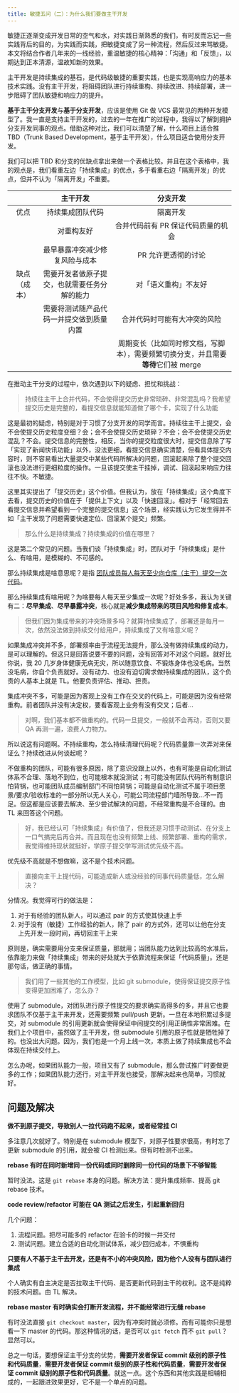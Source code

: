 ```yaml
---
title: 敏捷五问（二）：为什么我们要做主干开发
---
```


敏捷正逐渐变成开发日常的空气和水，对实践日渐熟悉的我们，有时反而忘记一些实践背后的目的，为实践而实践，把敏捷变成了另一种流程，然后反过来骂敏捷。本文将结合作者几年来的一线经验，重温敏捷的核心精神：「沟通」和「反馈」，以期达到正本清源，温故知新的效果。

主干开发是持续集成的基石，是代码级敏捷的重要实践，也是实现高响应力的基本技术实践。没有主干开发，将阻碍团队进行持续重构、持续改进、持续部署，进一步阻碍了团队敏捷和响应力的提升。

**基于主干分支开发**与**基于分支开发**，应该是使用 Git 做 VCS 最常见的两种开发模型了。我一直是支持主干开发的，过去的一年在推广的过程中，我得以了解到拥护分支开发同事的观点。借助这种对比，我们可以清楚了解，什么项目上适合推 TBD（Trunk Based Development，基于主干开发），什么项目适合使用分支开发。

我们可以把 TBD 和分支的优缺点拿出来做一个表格比较。并且在这个表格中，我的观点是，我们看重左边「持续集成」的优点，多于看重右边「隔离开发」的优点，但并不认为「隔离开发」不重要。

|              |                   主干开发                   |                                      分支开发                                      |
| :----------: | :------------------------------------------: | :--------------------------------------------------------------------------------: |
|     优点     |               持续集成团队代码               |                                      隔离开发                                      |
|              |                  对重构友好                  |                         合并代码前有 PR 保证代码质量的机会                         |
|              |        最早暴露冲突减少修复风险与成本        |                                PR 允许更透彻的讨论                                 |
| 缺点（成本） | 需要开发者做原子提交，也就需要任务分解的能力 |                                对「语义重构」不友好                                |
|              |   需要将测试随产品代码一并提交做到质量内置   |                            合并代码时可能有大冲突的风险                            |
|              |                                              | 周期变长（比如同时修文档，写脚本），需要频繁切换分支，并且需要**等待**它们被 merge |

在推动主干分支的过程中，依次遇到以下的疑虑、担忧和挑战：

> 持续往主干上合并代码，不会使得提交历史非常琐碎、非常混乱吗？我希望提交历史是完整的，看提交信息就能知道做了哪个卡，实现了什么功能

这是最初的疑虑，特别是对于习惯了分支开发的同学而言。持续往主干上提交，会不会使提交历史粒度变细？会；会不会使提交历史琐碎？不会；会不会使提交历史混乱？不会。提交信息的完整性，相反，当你的提交粒度很大时，提交信息除了写「实现了新闻快讯功能」以外，没法更细，看提交信息确实清楚，但看具体提交内容时，则不容易看出大量提交中某些代码所解决的问题，回滚起来除了整个提交回滚也没法进行更细粒度的操作。一旦该提交使主干挂掉，调试、回滚起来响应力往往不快。不敏捷。

这里其实提出了「提交历史」这个价值。但我认为，放在「持续集成」这个角度下去看，提交历史的价值在于「提供上下文」以及「快速回滚」。相对于「经常回去看提交信息并希望看到一个完整的提交信息」这个场景，经实践认为它发生得并不如「主干发现了问题需要快速定位、回滚某个提交」频繁。

> 那么什么是持续集成？持续集成的价值在哪里？

这是第二个常见的问题。当我们谈「持续集成」时，团队对于「持续集成」是什么、有啥用，是模糊的、不可感的。

那么持续集成是啥意思呢？是指 [团队成员每人每天至少向仓库（主干）提交一次代码](https://martinfowler.com/articles/continuousIntegration.html)。

那么持续集成有啥用呢？为啥要每人每天至少集成一次呢？好处多多，我认为关键有二：**尽早集成**、**尽早暴露冲突**，核心就是**减少集成带来的项目风险和修复成本**。

> 但我们因为集成带来的冲突场景多吗？就算持续集成了，部署还是每月一次，依然没法做到持续交付给用户，持续集成了又有啥意义呢？

如果集成冲突并不多，部署频率由于流程无法提升，那么没有做持续集成的动力，是可以理解的。但这只是回答说要不要的问题，没有回答对不对这个问题。就好比你说，我 20 几岁身体健康无病无灾，所以随意饮食、不锻炼身体也没毛病。当然没毛病，你自个负责就好。没有动力、也没有迫切需求做持续集成的团队，这个负责的人基本上就是 TL。他要负责评估、推动、担责。

集成冲突不多，可能是因为客观上没有工作在交叉的代码上，可能是因为没有经常重构。前者团队并没有决定权，要看客观上业务有没有交叉；后者…

> 对啊，我们基本都不做重构的。代码一旦提交，一般就不会再动，否则又要 QA 再测一遍，浪费人力物力。

所以说这有问题啊。不持续重构，怎么持续清理代码呢？代码质量靠一次弄对来保证么？持续改进从何谈起呢？

不做重构的团队，可能有很多原因，除了意识没跟上以外，也有可能是自动化测试体系不合理、落地不到位，也可能根本就没测试；有可能没有团队代码所有制意识怕背锅，也可能团队成员编制部门不同怕背锅；可能是自动化测试不属于项目愿景/要求/验收标准的一部分所以无人关心，可能公司流程部门墙所导致…不一而足。但这都是应该要去解决、至少尝试解决的问题，不经常重构是不合理的。由 TL 来回答这个问题。

> 好，我已经认可「持续集成」有价值了，但我还是习惯手动测试、在分支上一口气搞完后再合并。而且现在也没有频繁上线、频繁部署、重构的需求，我觉得维持现状就挺好，学原子提交学写测试优先级不高。

优先级不高就是不想做嘛，这不是个技术问题。

> 直接向主干上提代码，可能造成新人或没经验的同事代码质量低，怎么解决？

分情况。我觉得可行的做法是：

1.  对于有经验的团队新人，可以通过 pair 的方式使其快速上手
2.  对于没有（敏捷）工作经验的新人，除了 pair 的方式外，还可以让他在分支上先开发一段时间，再切回主干上来

原则是，确实需要用分支来保证质量，那就用；当团队能力达到比较高的水准后，依靠能力来做「持续集成」带来的好处就大于依靠流程来保证「代码质量」。还是那句话，做正确的事情。

> 我们用了一些其他的工作模型，比如 git submodule，使得保证提交原子性变得更加困难了，怎么办？

使用了 submodule，对团队进行原子性提交的要求确实高得多的多，并且它也要求团队不仅基于主干来开发，还需要频繁 pull/push 更新。一旦在本地积累过多提交，对 submodule 的引用更新就会使得保证中间提交的引用正确性非常困难。在我们上个项目中，虽然做了主干开发，但 submodule 引用的原子性就是牺牲掉了的。也没出大问题。因为，我们也是一个月上线一次，本质上做了持续集成也不会体现在持续交付上。

怎么办呢，如果团队能力一般，项目又有了 submodule，那么尝试推广时要做更多的工作；如果团队能力还行，对主干开发也接受，那解决起来也简单，习惯就好。

## 问题及解决

**做不到原子提交，导致别人一拉代码跑不起来，或者经常挂 CI**

多注意几次就好了。特别是在 submodule 模型下，对原子性要求很高，有时忘了更新 submodule 的引用，就会被 CI 检测出来。但有时检测不出来。

**rebase 有时在同时新增同一份代码或同时删除同一份代码的场景下不够智能**

暂时没法。这是 `git rebase` 本身的问题。解决方法：提升集成频率、提高 git rebase 技术。

**code review/refactor 可能在 QA 测试之后发生，引起重新回归**

几个问题：

1.  流程问题。把尽可能多的 refactor 在验卡的时候一并交付
2.  测试问题。建立合适的自动化测试体系，减少回归成本，不惧重构

**只要有人不基于主干去开发，还是有不小的冲突风险，因为他个人没有与团队进行集成**

个人确实有自主决定是否拉取主干代码、是否更新代码到主干的权利。这不是纯粹的技术问题。由 TL 解决。

**rebase master 有时确实会打断开发流程，并不能经常进行无缝 rebase**

有时没法直接 `git checkout master`，因为有冲突时就必须修。而有可能你只是想看一下 master 的代码。那这种情况的话，是否可以 `git fetch` 而不 `git pull`？显然可以。

总之一句话，要想保证主干分支的优势，**需要开发者保证 commit 级别的原子性和代码质量**，**需要开发者保证 commit 级别的原子性和代码质量**，**需要开发者保证 commit 级别的原子性和代码质量**。就这一点。这个东西和其他实践是相辅相成的，一起跟进效果更好，它不是一个单点的问题。
